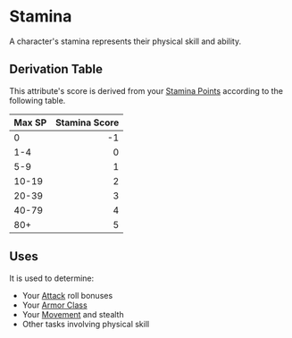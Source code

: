 # Stamina

A character's stamina represents their physical skill and ability.

## Derivation Table

This attribute's score is derived from your [Stamina Points](../Point%20Pools/Stamina%20Points.md) according to the following table.

| Max SP | Stamina Score |
| ------ | ------------: |
| 0      |            -1 |
| 1-4    |             0 |
| 5-9    |             1 |
| 10-19  |             2 |
| 20-39  |             3 |
| 40-79  |             4 |
| 80+    |             5 |

## Uses

It is used to determine:

- Your [Attack](../../Game%20Procedures/Combat/Attack.md) roll bonuses
- Your [Armor Class](../Derived%20Statistics/Armor%20Class.md)
- Your [Movement](../../Game%20Procedures/Combat/Movement.md) and stealth
- Other tasks involving physical skill
